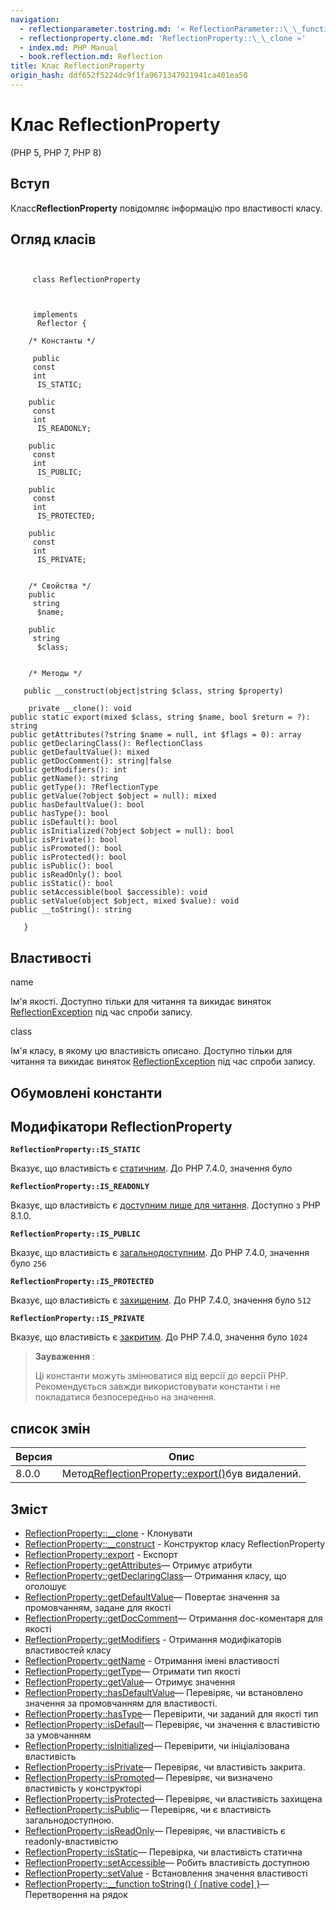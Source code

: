 ```yaml
---
navigation:
  - reflectionparameter.tostring.md: '« ReflectionParameter::\_\_function toString() { [native code] }'
  - reflectionproperty.clone.md: 'ReflectionProperty::\_\_clone »'
  - index.md: PHP Manual
  - book.reflection.md: Reflection
title: Клас ReflectionProperty
origin_hash: ddf652f5224dc9f1fa9671347921941ca401ea50
---
```

# Клас ReflectionProperty

(PHP 5, PHP 7, PHP 8)

## Вступ

Класс**ReflectionProperty** повідомляє інформацію про властивості класу.

## Огляд класів

```classsynopsis

    
     class ReflectionProperty
    

    
     implements
      Reflector {

    /* Константы */
    
     public
     const
     int
      IS_STATIC;

    public
     const
     int
      IS_READONLY;

    public
     const
     int
      IS_PUBLIC;

    public
     const
     int
      IS_PROTECTED;

    public
     const
     int
      IS_PRIVATE;


    /* Свойства */
    public
     string
      $name;

    public
     string
      $class;


    /* Методы */
    
   public __construct(object|string $class, string $property)

    private __clone(): void
public static export(mixed $class, string $name, bool $return = ?): string
public getAttributes(?string $name = null, int $flags = 0): array
public getDeclaringClass(): ReflectionClass
public getDefaultValue(): mixed
public getDocComment(): string|false
public getModifiers(): int
public getName(): string
public getType(): ?ReflectionType
public getValue(?object $object = null): mixed
public hasDefaultValue(): bool
public hasType(): bool
public isDefault(): bool
public isInitialized(?object $object = null): bool
public isPrivate(): bool
public isPromoted(): bool
public isProtected(): bool
public isPublic(): bool
public isReadOnly(): bool
public isStatic(): bool
public setAccessible(bool $accessible): void
public setValue(object $object, mixed $value): void
public __toString(): string

   }
```

## Властивості

name

Ім'я якості. Доступно тільки для читання та викидає виняток [ReflectionException](class.reflectionexception.md) під час спроби запису.

class

Ім'я класу, в якому цю властивість описано. Доступно тільки для читання та викидає виняток [ReflectionException](class.reflectionexception.md) під час спроби запису.

## Обумовлені константи

## Модифікатори ReflectionProperty

**`ReflectionProperty::IS_STATIC`**

Вказує, що властивість є [статичним](language.oop5.static.md). До PHP 7.4.0, значення було

**`ReflectionProperty::IS_READONLY`**

Вказує, що властивість є [доступним лише для читання](language.oop5.properties.md#language.oop5.properties.readonly-properties). Доступно з PHP 8.1.0.

**`ReflectionProperty::IS_PUBLIC`**

Вказує, що властивість є [загальнодоступним](language.oop5.visibility.md). До PHP 7.4.0, значення було `256`

**`ReflectionProperty::IS_PROTECTED`**

Вказує, що властивість є [захищеним](language.oop5.visibility.md). До PHP 7.4.0, значення було `512`

**`ReflectionProperty::IS_PRIVATE`**

Вказує, що властивість є [закритим](language.oop5.visibility.md). До PHP 7.4.0, значення було `1024`

> **Зауваження** :
> 
> Ці константи можуть змінюватися від версії до версії PHP. Рекомендується завжди використовувати константи і не покладатися безпосередньо на значення.

## список змін

| Версия | Опис |
| --- | --- |
| 8.0.0 | Метод[ReflectionProperty::export()](reflectionproperty.export.md)був видалений. |

## Зміст

-   [ReflectionProperty::\_\_clone](reflectionproperty.clone.md) \- Клонувати
-   [ReflectionProperty::\_\_construct](reflectionproperty.construct.md) \- Конструктор класу ReflectionProperty
-   [ReflectionProperty::export](reflectionproperty.export.md) \- Експорт
-   [ReflectionProperty::getAttributes](reflectionproperty.getattributes.md)— Отримує атрибути
-   [ReflectionProperty::getDeclaringClass](reflectionproperty.getdeclaringclass.md)— Отримання класу, що оголошує
-   [ReflectionProperty::getDefaultValue](reflectionproperty.getdefaultvalue.md)— Повертає значення за промовчанням, задане для якості
-   [ReflectionProperty::getDocComment](reflectionproperty.getdoccomment.md)— Отримання doc-коментаря для якості
-   [ReflectionProperty::getModifiers](reflectionproperty.getmodifiers.md) \- Отримання модифікаторів властивостей класу
-   [ReflectionProperty::getName](reflectionproperty.getname.md) \- Отримання імені властивості
-   [ReflectionProperty::getType](reflectionproperty.gettype.md)— Отримати тип якості
-   [ReflectionProperty::getValue](reflectionproperty.getvalue.md)— Отримує значення
-   [ReflectionProperty::hasDefaultValue](reflectionproperty.hasdefaultvalue.md)— Перевіряє, чи встановлено значення за промовчанням для властивості.
-   [ReflectionProperty::hasType](reflectionproperty.hastype.md)— Перевірити, чи заданий для якості тип
-   [ReflectionProperty::isDefault](reflectionproperty.isdefault.md)— Перевіряє, чи значення є властивістю за умовчанням
-   [ReflectionProperty::isInitialized](reflectionproperty.isinitialized.md)— Перевірити, чи ініціалізована властивість
-   [ReflectionProperty::isPrivate](reflectionproperty.isprivate.md)— Перевіряє, чи властивість закрита.
-   [ReflectionProperty::isPromoted](reflectionproperty.ispromoted.md)— Перевіряє, чи визначено властивість у конструкторі
-   [ReflectionProperty::isProtected](reflectionproperty.isprotected.md)— Перевіряє, чи властивість захищена
-   [ReflectionProperty::isPublic](reflectionproperty.ispublic.md)— Перевіряє, чи є властивість загальнодоступною.
-   [ReflectionProperty::isReadOnly](reflectionproperty.isreadonly.md)— Перевіряє, чи властивість є readonly-властивістю
-   [ReflectionProperty::isStatic](reflectionproperty.isstatic.md)— Перевірка, чи властивість статична
-   [ReflectionProperty::setAccessible](reflectionproperty.setaccessible.md)— Робить властивість доступною
-   [ReflectionProperty::setValue](reflectionproperty.setvalue.md) \- Встановлення значення властивості
-   [ReflectionProperty::\_\_function toString() { \[native code\] }](reflectionproperty.tostring.md)— Перетворення на рядок
